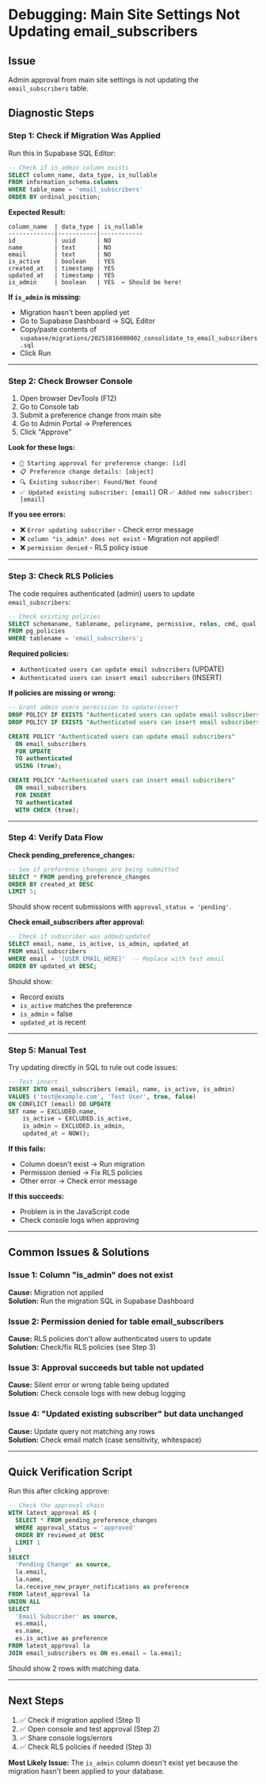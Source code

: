 # Debugging: Main Site Settings Not Updating email_subscribers

## Issue
Admin approval from main site settings is not updating the `email_subscribers` table.

## Diagnostic Steps

### Step 1: Check if Migration Was Applied

Run this in Supabase SQL Editor:

```sql
-- Check if is_admin column exists
SELECT column_name, data_type, is_nullable
FROM information_schema.columns
WHERE table_name = 'email_subscribers'
ORDER BY ordinal_position;
```

**Expected Result:**
```
column_name  | data_type | is_nullable
-------------|-----------|------------
id           | uuid      | NO
name         | text      | NO
email        | text      | NO
is_active    | boolean   | YES
created_at   | timestamp | YES
updated_at   | timestamp | YES
is_admin     | boolean   | YES  ← Should be here!
```

**If `is_admin` is missing:**
- Migration hasn't been applied yet
- Go to Supabase Dashboard → SQL Editor
- Copy/paste contents of `supabase/migrations/20251016000002_consolidate_to_email_subscribers.sql`
- Click Run

---

### Step 2: Check Browser Console

1. Open browser DevTools (F12)
2. Go to Console tab
3. Submit a preference change from main site
4. Go to Admin Portal → Preferences
5. Click "Approve"

**Look for these logs:**
- `🔄 Starting approval for preference change: [id]`
- `📋 Preference change details: [object]`
- `🔍 Existing subscriber: Found/Not found`
- `✅ Updated existing subscriber: [email]` OR `✅ Added new subscriber: [email]`

**If you see errors:**
- ❌ `Error updating subscriber` - Check error message
- ❌ `column "is_admin" does not exist` - Migration not applied!
- ❌ `permission denied` - RLS policy issue

---

### Step 3: Check RLS Policies

The code requires authenticated (admin) users to update `email_subscribers`:

```sql
-- Check existing policies
SELECT schemaname, tablename, policyname, permissive, roles, cmd, qual
FROM pg_policies
WHERE tablename = 'email_subscribers';
```

**Required policies:**
- `Authenticated users can update email subscribers` (UPDATE)
- `Authenticated users can insert email subscribers` (INSERT)

**If policies are missing or wrong:**
```sql
-- Grant admin users permission to update/insert
DROP POLICY IF EXISTS "Authenticated users can update email subscribers" ON email_subscribers;
DROP POLICY IF EXISTS "Authenticated users can insert email subscribers" ON email_subscribers;

CREATE POLICY "Authenticated users can update email subscribers"
  ON email_subscribers
  FOR UPDATE
  TO authenticated
  USING (true);

CREATE POLICY "Authenticated users can insert email subscribers"
  ON email_subscribers
  FOR INSERT
  TO authenticated
  WITH CHECK (true);
```

---

### Step 4: Verify Data Flow

**Check pending_preference_changes:**
```sql
-- See if preference changes are being submitted
SELECT * FROM pending_preference_changes
ORDER BY created_at DESC
LIMIT 5;
```

Should show recent submissions with `approval_status = 'pending'`.

**Check email_subscribers after approval:**
```sql
-- Check if subscriber was added/updated
SELECT email, name, is_active, is_admin, updated_at
FROM email_subscribers
WHERE email = '[USER_EMAIL_HERE]'  -- Replace with test email
ORDER BY updated_at DESC;
```

Should show:
- Record exists
- `is_active` matches the preference
- `is_admin` = false
- `updated_at` is recent

---

### Step 5: Manual Test

Try updating directly in SQL to rule out code issues:

```sql
-- Test insert
INSERT INTO email_subscribers (email, name, is_active, is_admin)
VALUES ('test@example.com', 'Test User', true, false)
ON CONFLICT (email) DO UPDATE
SET name = EXCLUDED.name,
    is_active = EXCLUDED.is_active,
    is_admin = EXCLUDED.is_admin,
    updated_at = NOW();
```

**If this fails:**
- Column doesn't exist → Run migration
- Permission denied → Fix RLS policies
- Other error → Check error message

**If this succeeds:**
- Problem is in the JavaScript code
- Check console logs when approving

---

## Common Issues & Solutions

### Issue 1: Column "is_admin" does not exist
**Cause:** Migration not applied  
**Solution:** Run the migration SQL in Supabase Dashboard

### Issue 2: Permission denied for table email_subscribers
**Cause:** RLS policies don't allow authenticated users to update  
**Solution:** Check/fix RLS policies (see Step 3)

### Issue 3: Approval succeeds but table not updated
**Cause:** Silent error or wrong table being updated  
**Solution:** Check console logs with new debug logging

### Issue 4: "Updated existing subscriber" but data unchanged
**Cause:** Update query not matching any rows  
**Solution:** Check email match (case sensitivity, whitespace)

---

## Quick Verification Script

Run this after clicking approve:

```sql
-- Check the approval chain
WITH latest_approval AS (
  SELECT * FROM pending_preference_changes
  WHERE approval_status = 'approved'
  ORDER BY reviewed_at DESC
  LIMIT 1
)
SELECT 
  'Pending Change' as source,
  la.email,
  la.name,
  la.receive_new_prayer_notifications as preference
FROM latest_approval la
UNION ALL
SELECT 
  'Email Subscriber' as source,
  es.email,
  es.name,
  es.is_active as preference
FROM latest_approval la
JOIN email_subscribers es ON es.email = la.email;
```

Should show 2 rows with matching data.

---

## Next Steps

1. ✅ Check if migration applied (Step 1)
2. ✅ Open console and test approval (Step 2)
3. ✅ Share console logs/errors
4. ✅ Check RLS policies if needed (Step 3)

**Most Likely Issue:**
The `is_admin` column doesn't exist yet because the migration hasn't been applied to your database.
